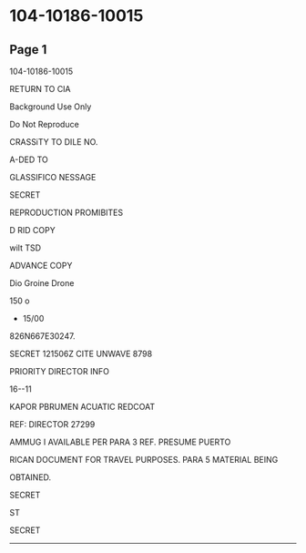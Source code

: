 # 104-10186-10015

## Page 1

104-10186-10015

RETURN TO CIA

Background Use Only

Do Not Reproduce

CRASSiTY TO DILE NO.

A-DED TO

GLASSIFICO NESSAGE

SECRET

REPRODUCTION PROMIBITES

D RID COPY

wilt TSD

ADVANCE COPY

Dio Groine Drone

150 o

- 15/00

826N667E30247.

SECRET 121506Z CITE UNWAVE 8798

PRIORITY DIRECTOR INFO

16--11

KAPOR PBRUMEN ACUATIC REDCOAT

REF: DIRECTOR 27299

AMMUG I AVAILABLE PER PARA 3 REF. PRESUME PUERTO

RICAN DOCUMENT FOR TRAVEL PURPOSES. PARA 5 MATERIAL BEING

OBTAINED.

SECRET

ST

SECRET

---

